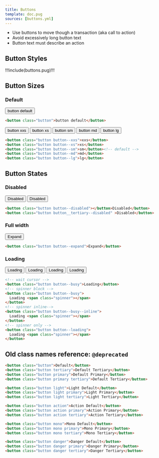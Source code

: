 ```yaml
---
title: Buttons
template: doc.pug
sources: [buttons.yml]
---
```


* Use buttons to move though a transaction (aka call to action)
* Avoid excessively long button text
* Button text must describe an action

## Button Styles

!!!include(buttons.pug)!!!

## Button Sizes

### Default
<button class="button">button default</button>

```html
<button class="button">button default</button>
```

<button class="button button--xxs">button xxs</button>
<button class="button button--xs">button xs</button>
<button class="button button--sm">button sm</button>
<button class="button button--md">button md</button>
<button class="button button--lg">button lg</button>

```html
<button class="button button--xxs">xxs</button>
<button class="button button--xs">xs</button>
<button class="button button--sm">sm</button><!-- default -->
<button class="button button--md">md</button>
<button class="button button--lg">lg</button>
```

## Button States

### Disabled

<button class="button button--disabled">Disabled</button>
<button class="button button__tertiary--disabled" >Disabled</button>

```html
<button class="button button--disabled"></button>Disabled</button>
<button class="button button__tertiary--disabled" >Disabled</button>

```

### Full width

<button class="button button--expand">Expand</button>

```html
<button class="button button--expand">Expand</button>
```

### Loading

<button class="button button--busy">Loading</button>
<button class="button button--busy">
  Loading <span class="spinner"></span>
</button>
<button class="button button--busy--inline">
  Loading <span class="spinner"></span>
</button>
<button class="button button--loading">
  Loading <span class="spinner"></span>
</button>

```html
<!-- wait cursor -->
<button class="button button--busy">Loading</button>
<!-- spinner block -->
<button class="button button--busy">
  Loading <span class="spinner"></span>
</button>
<!-- spinner inline-->
<button class="button button--busy--inline">
  Loading <span class="spinner"></span>
</button>
<!-- spinner only -->
<button class="button button--loading">
  Loading <span class="spinner"></span>
</button>

```

## Old class names reference: `@deprecated`

```html
<button class="button">Default</button>
<button class="button tertiary">Default Tertiary</button>
<button class="button primary">Default Primary</button>
<button class="button primary tertiary">Default Tertiary</button>

<button class="button light">Light Default</button>
<button class="button light primary">Light Primary</button>
<button class="button light tertiary">Light Tertiary</button>

<button class="button action">Action Default</button>
<button class="button action primary">Action Primary</button>
<button class="button action tertiary">Action Tertiary</button>

<button class="button mono">Mono Default</button>
<button class="button mono primary">Mono Primary</button>
<button class="button mono tertiary">Mono Tertiary</button>

<button class="button danger">Danger Default</button>
<button class="button danger primary">Danger Primary</button>
<button class="button danger tertiary">Danger Tertiary</button>
```

